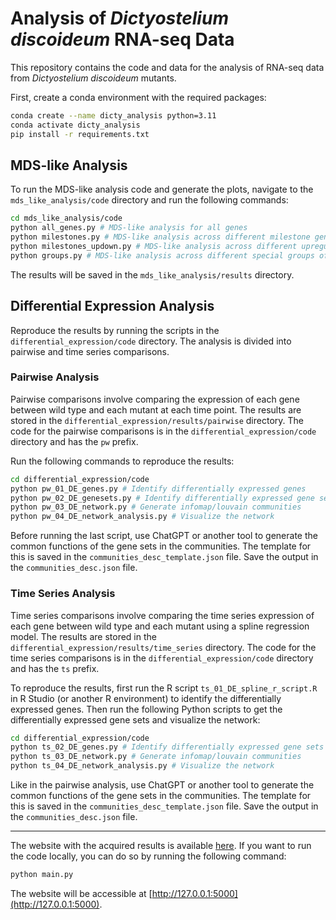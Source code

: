# Analysis of *Dictyostelium discoideum* RNA-seq Data

This repository contains the code and data for the analysis of RNA-seq data from *Dictyostelium discoideum* mutants.

First, create a conda environment with the required packages:

```bash
conda create --name dicty_analysis python=3.11
conda activate dicty_analysis
pip install -r requirements.txt
```

## MDS-like Analysis

To run the MDS-like analysis code and generate the plots, navigate to the `mds_like_analysis/code` directory and run the following commands:

```bash
cd mds_like_analysis/code
python all_genes.py # MDS-like analysis for all genes
python milestones.py # MDS-like analysis across different milestone gene sets
python milestones_updown.py # MDS-like analysis across different upregulated and downregulated milestone gene sets
python groups.py # MDS-like analysis across different special groups of genes
```

The results will be saved in the `mds_like_analysis/results` directory.

## Differential Expression Analysis

Reproduce the results by running the scripts in the `differential_expression/code` directory. The analysis is divided into pairwise and time series comparisons.

### Pairwise Analysis

Pairwise comparisons involve comparing the expression of each gene between wild type and each mutant at each time point. The results are stored in the `differential_expression/results/pairwise` directory. The code for the pairwise comparisons is in the `differential_expression/code` directory and has the `pw` prefix.

Run the following commands to reproduce the results:

```bash
cd differential_expression/code
python pw_01_DE_genes.py # Identify differentially expressed genes
python pw_02_DE_genesets.py # Identify differentially expressed gene sets
python pw_03_DE_network.py # Generate infomap/louvain communities
python pw_04_DE_network_analysis.py # Visualize the network
```
Before running the last script, use ChatGPT or another tool to generate the common functions of the gene sets in the communities. The template for this is saved in the `communities_desc_template.json` file. Save the output in the `communities_desc.json` file.

### Time Series Analysis

Time series comparisons involve comparing the time series expression of each gene between wild type and each mutant using a spline regression model. The results are stored in the `differential_expression/results/time_series` directory. The code for the time series comparisons is in the `differential_expression/code` directory and has the `ts` prefix.

To reproduce the results, first run the R script `ts_01_DE_spline_r_script.R` in R Studio (or another R environment) to identify the differentially expressed genes. Then run the following Python scripts to get the differentially expressed gene sets and visualize the network:

```bash
cd differential_expression/code
python ts_02_DE_genes.py # Identify differentially expressed gene sets
python ts_03_DE_network.py # Generate infomap/louvain communities
python ts_04_DE_network_analysis.py # Visualize the network
```

Like in the pairwise analysis, use ChatGPT or another tool to generate the common functions of the gene sets in the communities. The template for this is saved in the `communities_desc_template.json` file. Save the output in the `communities_desc.json` file.

----------------

The website with the acquired results is available [here](https://lenatr99.pythonanywhere.com/). If you want to run the code locally, you can do so by running the following command:

```bash
python main.py
```

The website will be accessible at [http://127.0.0.1:5000](http://127.0.0.1:5000).